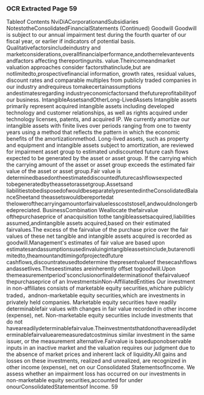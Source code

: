 ### OCR Extracted Page 59

Tableof Contents
NviDiACorporationandSubsidiaries
NotestotheConsolidatedFinancialStatements
(Continued)
Goodwill
Goodwill is subject to our annual impairment test during the fourth quarter of our fiscal year, or earlier if indicators of potential
basis.
Qualitativefactorsincludeindustry and marketconsiderations,overallfinancialperformance,andotherrelevantevents andfactors
affecting thereportingunits.
value.Theincomeandmarket valuation approaches consider factorsthatinclude,but are notlimitedto,prospectivefinancial
information, growth rates, residual values, discount rates and comparable multiples from publicly traded companies in our industry
andrequireus tomakecertainassumptions andestimatesregarding industryeconomicfactorsand thefutureprofitabilityof our
business.
IntangibleAssetsandOtherLong-LivedAssets
Intangible assets primarily represent acquired intangible assets including developed technology and customer relationships, as well
as rights acquired under technology licenses, patents, and acquired IP. We currently amortize our intangible assets with finite lives
over periods ranging from one to twenty years using a method that reflects the pattern in which the economic benefits of the
amortizationmethod.
Long-lived assets, such as property and equipment and intangible assets subject to amortization, are reviewed for impairment
asset group to estimated undiscounted future cash flows expected to be generated by the asset or asset group. If the carrying
which the carrying amount of the asset or asset group exceeds the estimated fair value of the asset or asset group.Fair value is
determinedbasedontheestimateddiscountedfuturecashflowsexpected tobegeneratedbytheassetorassetgroup.Assetsand
liabilitiestobedisposedofwouldbeseparatelypresentedintheConsolidatedBalanceSheetand theassetswouldbereportedat
thelowerofthecarryingamountorfairvaluelesscoststosell,andwouldnolongerbedepreciated.
BusinessCombination
Weallocate thefairvalue ofthepurchaseprice of anacquisition tothe tangibleassetsacquired,liabilities assumed,andintangible
assets acquired,based on their estimated fairvalues.The excess of the fairvalue of the purchase price over the fair values of these
net tangible and intangible assets acquired is recorded as goodwill.Management's estimates of fair value are based upon
estimatesandassumptionsusedinvaluingintangibleassetsinclude,butarenotlimitedto,theamountandtimingofprojectedfuture
cashflows,discountrateusedtodetermine thepresentvalueof thesecashflows andassetlives.Theseestimates areinherently
offset togoodwill.Upon themeasurementperiod'sconclusionorfinaldeterminationof thefairvalueof thepurchaseprice of an
InvestmentsinNon-AffiliatedEntities
Our investment in non-affiliates consists of marketable equity securities,whichare publicly traded，andnon-marketable equity
securities,which are investments in privately held companies. Marketable equity securities have readily determinablefair values with
changes in fair value recorded in other income (expense), net. Non-marketable equity securities include investments that do not
haveareadilydeterminablefairvalue.Theinvestmentsthatdonothavereadilydeterminablefairvaluearemeasuredatcostminus
similar investment in the same issuer, or the measurement alternative.Fairvalue is baseduponobservable inputs in an inactive
market and the valuation requires our judgment due to the absence of market prices and inherent lack of liquidity.All gains and
losses on these investments, realized and unrealized, are recognized in other income (expense), net on our Consolidated
StatementsofIncome.
We assess whether an impairment loss has occurred on our investments in non-marketable equity securities,accounted for under
onourConsolidatedStatementsof Income.
59